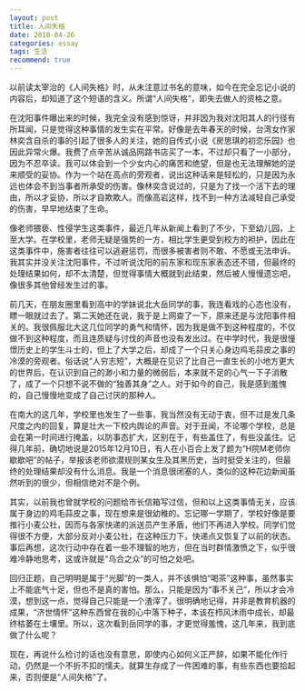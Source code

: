 ```yaml
---
layout: post
title: 人间失格
date: 2018-04-26
categories: essay
tags: 生活
recommend: true
---
```


以前读太宰治的《人间失格》时，从未注意过书名的意味，如今在完全忘记小说的内容后，却知道了这个短语的含义。所谓“人间失格”，即失去做人的资格之意。

在沈阳事件曝出来的时候，我完全没有感到惊讶，并非因为我对沈阳其人的行径有所耳闻，只是觉得这种事情的发生实在平常。好像是去年春天的时候，台湾女作家林奕含自杀的事的引起了很多人的关注，她的自传式小说《房思琪的初恋乐园》也因此异常火爆。我费了点辛苦从诚品网路书店买了一本，不过却只看了一小部分，因为不忍卒读。我可以体会到一个少女内心的痛苦和绝望，但是也无法理解她的逆来顺受的妥协。作为一个站在高点的旁观者，说出这种话来是轻松的，只是因为永远也体会不到当事者所承受的伤害。像林奕含说过的，只是为了找一个活下去的理由，所以才妥协，所以才自欺欺人。而像高岩这样，找不到一种方法减轻自己承受的伤害，早早地结束了生命。

像老师猥亵、性侵学生这类事件，最近几年从新闻上看到了不少，下至幼儿园，上至大学。在学校里，老师无疑是强势的一方，相比学生更受到校方的袒护，因此在这类事件中，施害者往往可以逃避惩罚，而很多被害者则不敢、不愿或无法申诉。我其实并没关注沈阳事件，不过听说沈阳的前东家和现东家表态还不错，但最终的处理结果如何，却不太清楚，但觉得事情大概就到此结束，然后被人慢慢遗忘吧，像很多其他曾经发生过的事。

前几天，在朋友圈里看到高中的学妹说北大岳同学的事，我连看戏的心态也没有，瞟一眼就过去了。第二天她还在说，我于是上网查了一下，原来还是与沈阳事件相关的。我很佩服北大这几位同学的勇气和情怀，因为我是做不到这种程度的，不仅做不到这种程度，而且连质疑与讨伐的声音也没有发出过。在中学时代，我是很憧憬历史上的学生斗士的，但上了大学之后，却成了一个只关心身边鸡毛蒜皮之事的冷漠的旁观者。俗话说“人穷志短”，大概是在见识了比自己一直生长的小地方更大的世界后，在认识到自己的渺小和力量的微弱后，本来就不足的心气一下子消散了，成了一个只想不说不做的“独善其身”之人。对于如今的自己，我是感到羞愧的，自己慢慢地变成了自己讨厌的那种人。

在南大的这几年，学校里也发生了一些事，我当然没有无动于衷，但不过是发几条尺度之内的回复，算是壮大一下校内舆论的声音。对于丑闻，不论哪个学校，总是会在第一时间进行掩盖，以防事态扩大，区别在于，有些盖住了，有些没盖住。记得几年前，确切地说是2015年12月10日，有人在小百合上发了题为“H院M老师你歇歇吧”的帖子，举报该老师欲潜规则某女生及其黑历史，当时挺受关注的，但最终的处理结果却没有什么消息。我是一个消息很闭塞的人，类似的这种花边新闻虽然听到的很少，但相信绝对不是个例。

其实，以前我也曾就学校的问题给市长信箱写过信，但和以上这类事情无关，应该属于身边的鸡毛蒜皮之事，现在想来是很幼稚的。忘记哪一学期了，学校好像是要推行小麦公社，因而与各家快递的派送员产生矛盾，他们不再进入学校。同学们觉得很不方便，大部分反对小麦公社，在这种压力下，快递点又恢复了以前的状态。事后再想，这次行动中存在着一些不理智的地方，但在当时群情激愤之下，似乎很难冷静地思考，这或许就是“乌合之众”的可怕之处吧。

回归正题，自己明明是属于“光脚”的一类人，并不该惧怕“喝茶”这种事，虽然事实上不能底气十足，但也不是真的害怕。那么，只能是因为“事不关己”，所以才会冷漠，想到这一点，觉得自己只能是一个渣滓了。很明确地记得，并非是教育机器的成果，“济世情怀”这种东西曾在我的心中落下种子，本该在栉风沐雨中成长，却最终枯萎在土壤里。所以，这次看到岳同学的事，才更觉得羞愧，这几年来，我到底做了什么呢？

现在，再说什么检讨的话也没有意思，即使内心如何义正严辞，如果不能化作行动，仍然是一个不折不扣的懦夫。就算生存成了一件困难的事，有些东西也要拾起来，否则便是“人间失格”了。